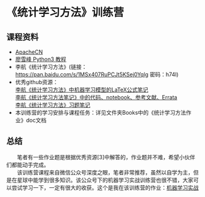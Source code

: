 # 《统计学习方法》训练营

## 课程资料
- [ApacheCN](http://ml.apachecn.org/mlia/)
- [廖雪峰 Python3 教程](https://www.liaoxuefeng.com/wiki/0014316089557264a6b348958f449949df42a6d3a2e542c000)
- 李航《统计学习方法》(链接：https://pan.baidu.com/s/1MSx407RuPCJt5KSej0Yqlg 密码：h74l)
- 优秀github资源：  
[李航《统计学习方法》中机器学习模型的LaTeX公式笔记](https://github.com/anch3or/Machine-Learning-Notes)  
[李航《统计学习方法笔记》中的代码、notebook、参考文献、Errata](https://github.com/SmirkCao/Lihang)  
[李航《统计学习方法》习题笔记](https://sine-x.com/statistical-learning-method)
- 本训练营的学习安排与课程任务：详见文件夹Books中的《统计学习方法作业》doc文档

## 总结
&emsp;&emsp;笔者有一些作业题是根据优秀资源[3]中解答的，作业题并不难，希望小伙伴们都能动手完成。  
&emsp;&emsp;该训练营课程来自微信公众号深度之眼，笔者非常推荐，虽然以自学为主，但是在星球中能学到很多知识。该公众号下的机器学习实战训练营也很不错，大家可以尝试学习一下，一定有很大的收获。这个是我在该训练营的作业：[机器学习实战](https://github.com/Relph1119/MachineLearningInAction-Camp)
